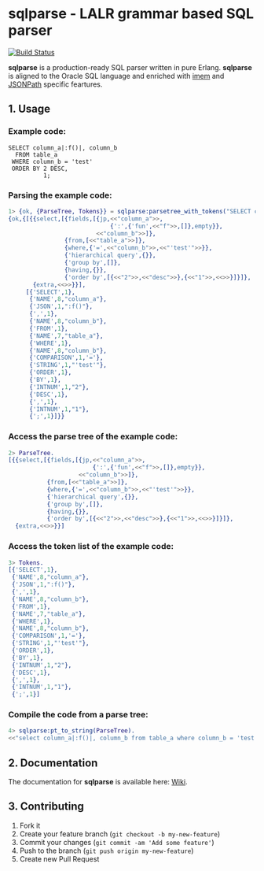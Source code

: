 # sqlparse - LALR grammar based SQL parser

[![Build Status](https://travis-ci.org/K2InformaticsGmbH/sqlparse.svg?branch=master)](https://travis-ci.org/K2InformaticsGmbH/sqlparse)

**sqlparse** is a production-ready SQL parser written in pure Erlang. 
**sqlparse** is aligned to the Oracle SQL language and enriched with [imem](https://github.com/K2InformaticsGmbH/imem) and [JSONPath](https://github.com/K2InformaticsGmbH/jpparse) specific feartures.

## 1. Usage

### Example code:

```
SELECT column_a|:f()|, column_b 
  FROM table_a
 WHERE column_b = 'test'
 ORDER BY 2 DESC,
          1;
```

### Parsing the example code:

```erlang
1> {ok, {ParseTree, Tokens}} = sqlparse:parsetree_with_tokens("SELECT column_a|:f()|, column_b FROM table_a WHERE column_b = 'test' ORDER BY 2 DESC, 1;").
{ok,{[{{select,[{fields,[{jp,<<"column_a">>,
                             {':',{'fun',<<"f">>,[]},empty}},
                         <<"column_b">>]},
                {from,[<<"table_a">>]},
                {where,{'=',<<"column_b">>,<<"'test'">>}},
                {'hierarchical query',{}},
                {'group by',[]},
                {having,{}},
                {'order by',[{<<"2">>,<<"desc">>},{<<"1">>,<<>>}]}]},
       {extra,<<>>}}],
     [{'SELECT',1},
      {'NAME',8,"column_a"},
      {'JSON',1,":f()"},
      {',',1},
      {'NAME',8,"column_b"},
      {'FROM',1},
      {'NAME',7,"table_a"},
      {'WHERE',1},
      {'NAME',8,"column_b"},
      {'COMPARISON',1,'='},
      {'STRING',1,"'test'"},
      {'ORDER',1},
      {'BY',1},
      {'INTNUM',1,"2"},
      {'DESC',1},
      {',',1},
      {'INTNUM',1,"1"},
      {';',1}]}}
```

### Access the parse tree of the example code:

```erlang
2> ParseTree.
[{{select,[{fields,[{jp,<<"column_a">>,
                        {':',{'fun',<<"f">>,[]},empty}},
                    <<"column_b">>]},
           {from,[<<"table_a">>]},
           {where,{'=',<<"column_b">>,<<"'test'">>}},
           {'hierarchical query',{}},
           {'group by',[]},
           {having,{}},
           {'order by',[{<<"2">>,<<"desc">>},{<<"1">>,<<>>}]}]},
  {extra,<<>>}}]
```

### Access the token list of the example code:

```erlang
3> Tokens.
[{'SELECT',1},
 {'NAME',8,"column_a"},
 {'JSON',1,":f()"},
 {',',1},
 {'NAME',8,"column_b"},
 {'FROM',1},
 {'NAME',7,"table_a"},
 {'WHERE',1},
 {'NAME',8,"column_b"},
 {'COMPARISON',1,'='},
 {'STRING',1,"'test'"},
 {'ORDER',1},
 {'BY',1},
 {'INTNUM',1,"2"},
 {'DESC',1},
 {',',1},
 {'INTNUM',1,"1"},
 {';',1}]
```

### Compile the code from a parse tree:

```erlang
4> sqlparse:pt_to_string(ParseTree).
<<"select column_a|:f()|, column_b from table_a where column_b = 'test' order by 2 desc, 1">>
```

## 2. Documentation

The documentation for **sqlparse** is available here: [Wiki](https://github.com/K2InformaticsGmbH/sqlparse/wiki).

## 3. Contributing

1. Fork it
2. Create your feature branch (`git checkout -b my-new-feature`)
3. Commit your changes (`git commit -am 'Add some feature'`)
4. Push to the branch (`git push origin my-new-feature`)
5. Create new Pull Request
